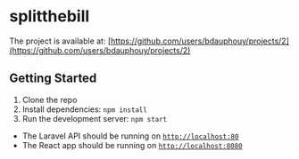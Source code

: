 # splitthebill

The project is available at: [https://github.com/users/bdauphouy/projects/2](https://github.com/users/bdauphouy/projects/2)

## Getting Started

1. Clone the repo
2. Install dependencies: `npm install`
3. Run the development server: `npm start`

 - The Laravel API should be running on [`http://localhost:80`](http://localhost:80)
 - The React app should be running on [`http://localhost:8080`](http://localhost:8080)
 